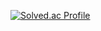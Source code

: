 [![Solved.ac Profile](http://mazassumnida.wtf/api/v2/generate_badge?boj=young0609)](https://solved.ac/young0609/)
